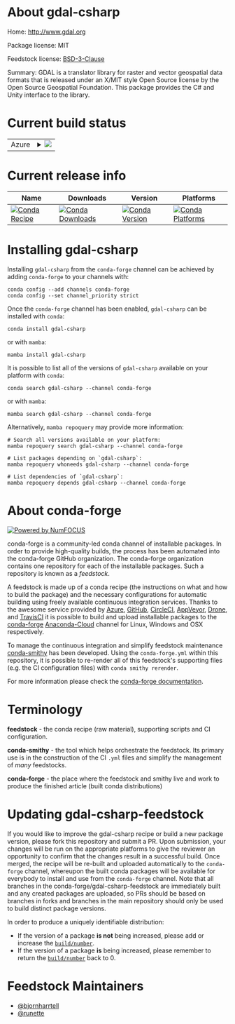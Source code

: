 About gdal-csharp
=================

Home: http://www.gdal.org

Package license: MIT

Feedstock license: [BSD-3-Clause](https://github.com/conda-forge/gdal-csharp-feedstock/blob/main/LICENSE.txt)

Summary: GDAL is a translator library for raster and vector geospatial data formats that is released under an
X/MIT style Open Source license by the Open Source Geospatial Foundation.
This package provides the C# and Unity interface to the library.


Current build status
====================


<table>
    
  <tr>
    <td>Azure</td>
    <td>
      <details>
        <summary>
          <a href="https://dev.azure.com/conda-forge/feedstock-builds/_build/latest?definitionId=12638&branchName=main">
            <img src="https://dev.azure.com/conda-forge/feedstock-builds/_apis/build/status/gdal-csharp-feedstock?branchName=main">
          </a>
        </summary>
        <table>
          <thead><tr><th>Variant</th><th>Status</th></tr></thead>
          <tbody><tr>
              <td>linux_64</td>
              <td>
                <a href="https://dev.azure.com/conda-forge/feedstock-builds/_build/latest?definitionId=12638&branchName=main">
                  <img src="https://dev.azure.com/conda-forge/feedstock-builds/_apis/build/status/gdal-csharp-feedstock?branchName=main&jobName=linux&configuration=linux%20linux_64_" alt="variant">
                </a>
              </td>
            </tr><tr>
              <td>osx_64</td>
              <td>
                <a href="https://dev.azure.com/conda-forge/feedstock-builds/_build/latest?definitionId=12638&branchName=main">
                  <img src="https://dev.azure.com/conda-forge/feedstock-builds/_apis/build/status/gdal-csharp-feedstock?branchName=main&jobName=osx&configuration=osx%20osx_64_" alt="variant">
                </a>
              </td>
            </tr><tr>
              <td>win_64</td>
              <td>
                <a href="https://dev.azure.com/conda-forge/feedstock-builds/_build/latest?definitionId=12638&branchName=main">
                  <img src="https://dev.azure.com/conda-forge/feedstock-builds/_apis/build/status/gdal-csharp-feedstock?branchName=main&jobName=win&configuration=win%20win_64_" alt="variant">
                </a>
              </td>
            </tr>
          </tbody>
        </table>
      </details>
    </td>
  </tr>
</table>

Current release info
====================

| Name | Downloads | Version | Platforms |
| --- | --- | --- | --- |
| [![Conda Recipe](https://img.shields.io/badge/recipe-gdal--csharp-green.svg)](https://anaconda.org/conda-forge/gdal-csharp) | [![Conda Downloads](https://img.shields.io/conda/dn/conda-forge/gdal-csharp.svg)](https://anaconda.org/conda-forge/gdal-csharp) | [![Conda Version](https://img.shields.io/conda/vn/conda-forge/gdal-csharp.svg)](https://anaconda.org/conda-forge/gdal-csharp) | [![Conda Platforms](https://img.shields.io/conda/pn/conda-forge/gdal-csharp.svg)](https://anaconda.org/conda-forge/gdal-csharp) |

Installing gdal-csharp
======================

Installing `gdal-csharp` from the `conda-forge` channel can be achieved by adding `conda-forge` to your channels with:

```
conda config --add channels conda-forge
conda config --set channel_priority strict
```

Once the `conda-forge` channel has been enabled, `gdal-csharp` can be installed with `conda`:

```
conda install gdal-csharp
```

or with `mamba`:

```
mamba install gdal-csharp
```

It is possible to list all of the versions of `gdal-csharp` available on your platform with `conda`:

```
conda search gdal-csharp --channel conda-forge
```

or with `mamba`:

```
mamba search gdal-csharp --channel conda-forge
```

Alternatively, `mamba repoquery` may provide more information:

```
# Search all versions available on your platform:
mamba repoquery search gdal-csharp --channel conda-forge

# List packages depending on `gdal-csharp`:
mamba repoquery whoneeds gdal-csharp --channel conda-forge

# List dependencies of `gdal-csharp`:
mamba repoquery depends gdal-csharp --channel conda-forge
```


About conda-forge
=================

[![Powered by
NumFOCUS](https://img.shields.io/badge/powered%20by-NumFOCUS-orange.svg?style=flat&colorA=E1523D&colorB=007D8A)](https://numfocus.org)

conda-forge is a community-led conda channel of installable packages.
In order to provide high-quality builds, the process has been automated into the
conda-forge GitHub organization. The conda-forge organization contains one repository
for each of the installable packages. Such a repository is known as a *feedstock*.

A feedstock is made up of a conda recipe (the instructions on what and how to build
the package) and the necessary configurations for automatic building using freely
available continuous integration services. Thanks to the awesome service provided by
[Azure](https://azure.microsoft.com/en-us/services/devops/), [GitHub](https://github.com/),
[CircleCI](https://circleci.com/), [AppVeyor](https://www.appveyor.com/),
[Drone](https://cloud.drone.io/welcome), and [TravisCI](https://travis-ci.com/)
it is possible to build and upload installable packages to the
[conda-forge](https://anaconda.org/conda-forge) [Anaconda-Cloud](https://anaconda.org/)
channel for Linux, Windows and OSX respectively.

To manage the continuous integration and simplify feedstock maintenance
[conda-smithy](https://github.com/conda-forge/conda-smithy) has been developed.
Using the ``conda-forge.yml`` within this repository, it is possible to re-render all of
this feedstock's supporting files (e.g. the CI configuration files) with ``conda smithy rerender``.

For more information please check the [conda-forge documentation](https://conda-forge.org/docs/).

Terminology
===========

**feedstock** - the conda recipe (raw material), supporting scripts and CI configuration.

**conda-smithy** - the tool which helps orchestrate the feedstock.
                   Its primary use is in the construction of the CI ``.yml`` files
                   and simplify the management of *many* feedstocks.

**conda-forge** - the place where the feedstock and smithy live and work to
                  produce the finished article (built conda distributions)


Updating gdal-csharp-feedstock
==============================

If you would like to improve the gdal-csharp recipe or build a new
package version, please fork this repository and submit a PR. Upon submission,
your changes will be run on the appropriate platforms to give the reviewer an
opportunity to confirm that the changes result in a successful build. Once
merged, the recipe will be re-built and uploaded automatically to the
`conda-forge` channel, whereupon the built conda packages will be available for
everybody to install and use from the `conda-forge` channel.
Note that all branches in the conda-forge/gdal-csharp-feedstock are
immediately built and any created packages are uploaded, so PRs should be based
on branches in forks and branches in the main repository should only be used to
build distinct package versions.

In order to produce a uniquely identifiable distribution:
 * If the version of a package **is not** being increased, please add or increase
   the [``build/number``](https://docs.conda.io/projects/conda-build/en/latest/resources/define-metadata.html#build-number-and-string).
 * If the version of a package **is** being increased, please remember to return
   the [``build/number``](https://docs.conda.io/projects/conda-build/en/latest/resources/define-metadata.html#build-number-and-string)
   back to 0.

Feedstock Maintainers
=====================

* [@bjornharrtell](https://github.com/bjornharrtell/)
* [@runette](https://github.com/runette/)

